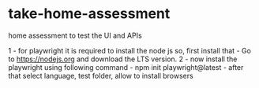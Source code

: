 # take-home-assessment
home assessment to test the UI and APIs

1 - for playwright it is required to install the node js so, first install that 
    -   Go to https://nodejs.org and download the LTS version.
2 - now install the playwright using following command 
    -   npm init playwright@latest
    -   after that select language, test folder, allow to install browsers
        
